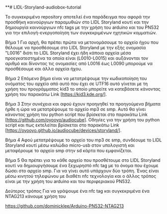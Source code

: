 **# LIDL-Storyland-audiobox-tutorial

Το συγκεκριμένο repository αποτελεί ένα παράδειγμα που αφορά την προσθήκη καινούργιων παραμυθιών στο LIDL Storyland κουτί και την δημιουργία καινούργιων nfc tags με την χρήση του arduino και του PN532 για την επιλογή-ενεργοποίηση των συγκεκριμένων ηχητικών κομματιών.

Βήμα 1
Για αρχή, θα πρέπει πρώτα να μετονομάσουμε το αρχείο ήχου που θέλουμε να προσθέσουμε στο LIDL Storyland με την εξής ονομασία "L0016" διότι το LIDL Storyland έχει ήδη κάποια αρχεία μέσα προεγκατεστημένα τα οποία είναι (L0010-L0015) και αυξάνονται τον αριθμό και δίνοντας τις ονομασίες από L0016 έως L0090 μπορούμε να προσθέσουμε και άλλα αρχεία ήχου.

Βήμα 2
Επόμενο βήμα είναι να μετατρέψουμε την κωδικοποίηση του ονόματος του αρχείο από αυτό που έχει σε UTF16 αυτό γίνεται με τη χρήση του προγράμματος kid3  το οποίο μπορείτε να κατεβάσετε κάνοντας χρήση του παρακάτω Link [https://kid3.kde.org/].

Βήμα 3
Στην συνέχεια και αφού έχουν προηγηθεί τα προηγούμενα βήματα ήρθε η ώρα να μετατρέψουμε το αρχείο mp3 σε smp. Αυτό θα γίνει κάνοντας χρήση του python script που βρίσκεται στο παρακάτω Link [https://github.com/oyooyo/audiocube]. Οδηγίες για την χρήση του python script και πως εκτελείται βρίσκεται στο παρακάτω Link [https://oyooyo.github.io/audiocube/devices/storyland/].

Βήμα 4
Αφού μετατρέψουμε το αρχείο του mp3 σε smp, συνδέουμε το LIDL Storyland κουτί μέσω καλώδιο micro-usb στον υπολογιστή και μεταφέρουμε το αρχείο smp στην sd κάρτα που εμφανίζεται.

Βήμα 5
Θα πρέπει για το κάθε αρχείο που προσθέτουμε στο LIDL Storyland κουτί να δημιουργήσουμε ένα ξεχωρηστό nfc tag με το όνομα που έχουμε δώσει στο αρχείο smp. Για να γίνει αυτό υπάρχουν δύο τρόπη. Ένας είναι μέσω κινητού τηλεφώνου με διαθέτι nfc τεχνολογία και ο άλλος τρόπος είναι με την χρήση του arduino και του περιφεριακού PN532.

Δεύτερος τρόπος
Για να γράψουμε ένα nfc tag και συγκεκριμένα ένα NTAG213 κάνουμε χρήση του 




https://github.com/dominicklee/Arduino-PN532-NTAG213

